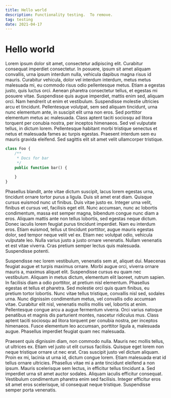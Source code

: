 ```yaml
---
title: Hello world
description: Functionality testing.  To remove.
tag: testing
date: 2021-04-17
---
```


# Hello world

Lorem ipsum dolor sit amet, consectetur adipiscing elit. Curabitur consequat imperdiet consectetur. In posuere, ipsum sit amet aliquam convallis, urna ipsum interdum nulla, vehicula dapibus magna risus id mauris. Curabitur vehicula, dolor vel interdum interdum, metus metus malesuada mi, eu commodo risus odio pellentesque metus. Etiam a egestas justo, quis luctus orci. Aenean pharetra consectetur tellus, et egestas mi posuere vitae. Suspendisse quis augue imperdiet, mattis enim sed, aliquam orci. Nam hendrerit ut enim et vestibulum. Suspendisse molestie ultricies arcu et tincidunt. Pellentesque volutpat, sem sed aliquam tincidunt, urna nunc elementum ante, in suscipit elit urna non eros. Sed porttitor elementum metus ac malesuada. Class aptent taciti sociosqu ad litora torquent per conubia nostra, per inceptos himenaeos. Sed vel vulputate tellus, in dictum lorem. Pellentesque habitant morbi tristique senectus et netus et malesuada fames ac turpis egestas. Praesent interdum sem eu mauris gravida eleifend. Sed sagittis elit sit amet velit ullamcorper tristique.

```php
class Foo {
    /**
     * Docs for bar
     */
    public function bar() {
        
    }
}
```

Phasellus blandit, ante vitae dictum suscipit, lacus lorem egestas urna, tincidunt ornare tortor purus a ligula. Duis sit amet erat diam. Quisque cursus euismod nunc ut finibus. Duis vitae justo ex. Integer urna velit, finibus et cursus vel, facilisis eget elit. Nunc accumsan, nunc ac lobortis condimentum, massa est semper magna, bibendum congue nunc diam a eros. Aliquam mattis ante non tellus lobortis, sed egestas neque dictum. Donec iaculis lorem feugiat purus tincidunt imperdiet. Nam eu interdum eros. Etiam euismod, tellus ut tincidunt porttitor, augue mauris egestas dolor, sed tempor neque velit vel ex. Etiam nec volutpat odio, vehicula vulputate leo. Nulla varius justo a justo ornare venenatis. Nullam venenatis et est vitae viverra. Cras pretium semper lectus quis malesuada. Suspendisse potenti.

Suspendisse nec lorem vestibulum, venenatis sem at, aliquet dui. Maecenas feugiat augue et turpis maximus ornare. Morbi augue orci, viverra ornare mauris a, maximus aliquet elit. Suspendisse cursus eu quam nec vestibulum. Aliquam in metus dictum, elementum elit laoreet, rutrum sapien. In facilisis diam a odio porttitor, at pretium nisl elementum. Phasellus egestas et tellus et pharetra. Sed molestie orci quis quam finibus, eu pretium tortor lobortis. Nunc vitae tellus tristique, convallis nisl sed, sodales urna. Nunc dignissim condimentum metus, vel convallis odio accumsan vitae. Curabitur elit nisl, venenatis mollis mollis vel, lobortis at enim. Pellentesque congue arcu a augue fermentum viverra. Orci varius natoque penatibus et magnis dis parturient montes, nascetur ridiculus mus. Class aptent taciti sociosqu ad litora torquent per conubia nostra, per inceptos himenaeos. Fusce elementum leo accumsan, porttitor ligula a, malesuada augue. Phasellus imperdiet feugiat quam nec malesuada.

Praesent quis dignissim diam, non commodo nulla. Mauris nec mollis tellus, ut ultrices ex. Etiam vel justo ut elit cursus facilisis. Quisque eget lorem non neque tristique ornare ut nec erat. Cras suscipit justo vel dictum aliquam. Proin ex mi, lacinia ut urna id, dictum congue lorem. Etiam malesuada erat id tellus ornare ultricies. Phasellus vitae mi a ante tincidunt eleifend a non ipsum. Mauris scelerisque sem lectus, in efficitur tellus tincidunt a. Sed imperdiet urna sit amet auctor sodales. Aliquam iaculis efficitur consequat. Vestibulum condimentum pharetra enim sed facilisis. Integer efficitur eros sit amet eros scelerisque, id consequat neque tristique. Suspendisse semper porta venenatis. 
